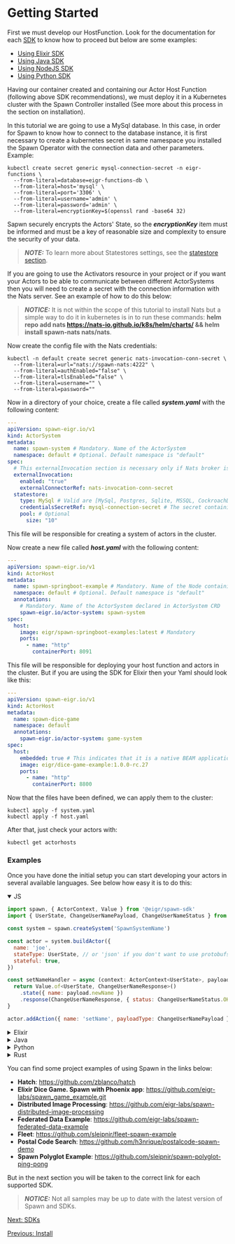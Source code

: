 # Getting Started

First we must develop our HostFunction. Look for the documentation for each [SDK](sdks.md) to know how to proceed but below are some examples:

- [Using Elixir SDK](./spawn_sdk/spawn_sdk#installation)
- [Using Java SDK](https://github.com/eigr/spawn-java-std-sdk#getting-started)
- [Using NodeJS SDK](https://github.com/eigr/spawn-node-sdk#installation)
- [Using Python SDK](https://github.com/eigr/spawn-python-sdk#getting-started)

Having our container created and containing our Actor Host Function (following above SDK recommendations), we must deploy
it in a Kubernetes cluster with the Spawn Controller installed (See more about this
process in the section on installation).

In this tutorial we are going to use a MySql database. In this case, in order for Spawn to know how to connect to the database instance, it is first necessary to create a kubernetes secret in same namespace you installed the Spawn Operator with the connection data and other parameters. Example:

```shell
kubectl create secret generic mysql-connection-secret -n eigr-functions \
  --from-literal=database=eigr-functions-db \
  --from-literal=host='mysql' \
  --from-literal=port='3306' \
  --from-literal=username='admin' \
  --from-literal=password='admin' \
  --from-literal=encryptionKey=$(openssl rand -base64 32)
```

Sapwn securely encrypts the Actors' State, so the **_encryptionKey_** item must be informed and must be a key of reasonable size and complexity to ensure the security of your data.

> **_NOTE:_** To learn more about Statestores settings, see the [statestore section](statestores.md).

If you are going to use the Activators resource in your project or if you want your Actors to be able to communicate between different ActorSystems then you will need to create a secret with the connection information with the Nats server. See an example of how to do this below:

> **_NOTICE:_** It is not within the scope of this tutorial to install Nats but a simple way to do it in kubernetes is in to run these commands: **helm repo add nats https://nats-io.github.io/k8s/helm/charts/ && helm install spawn-nats nats/nats**.

Now create the config file with the Nats credentials:

```
kubectl -n default create secret generic nats-invocation-conn-secret \
  --from-literal=url="nats://spawn-nats:4222" \
  --from-literal=authEnabled="false" \
  --from-literal=tlsEnabled="false" \
  --from-literal=username="" \
  --from-literal=password=""
```

Now in a directory of your choice, create a file called **_system.yaml_** with the following content:

```yaml
---
apiVersion: spawn-eigr.io/v1
kind: ActorSystem
metadata:
  name: spawn-system # Mandatory. Name of the ActorSystem
  namespace: default # Optional. Default namespace is "default"
spec:
  # This externalInvocation section is necessary only if Nats broker is used in your project.
  externalInvocation:
    enabled: "true"
    externalConnectorRef: nats-invocation-conn-secret
  statestore:
    type: MySql # Valid are [MySql, Postgres, Sqlite, MSSQL, CockroachDB]
    credentialsSecretRef: mysql-connection-secret # The secret containing connection params created in the previous step.
    pool: # Optional
      size: "10"
```

This file will be responsible for creating a system of actors in the cluster.

Now create a new file called **_host.yaml_** with the following content:

```yaml
---
apiVersion: spawn-eigr.io/v1
kind: ActorHost
metadata:
  name: spawn-springboot-example # Mandatory. Name of the Node containing Actor Host Functions
  namespace: default # Optional. Default namespace is "default"
  annotations:
    # Mandatory. Name of the ActorSystem declared in ActorSystem CRD
    spawn-eigr.io/actor-system: spawn-system
spec:
  host:
    image: eigr/spawn-springboot-examples:latest # Mandatory
    ports:
      - name: "http"
        containerPort: 8091
```

This file will be responsible for deploying your host function and actors in the cluster.
But if you are using the SDK for Elixir then your Yaml should look like this:

```yaml
---
apiVersion: spawn-eigr.io/v1
kind: ActorHost
metadata:
  name: spawn-dice-game
  namespace: default
  annotations:
    spawn-eigr.io/actor-system: game-system
spec:
  host:
    embedded: true # This indicates that it is a native BEAM application and therefore does not need a sidecar proxy attached.
    image: eigr/dice-game-example:1.0.0-rc.27
    ports:
      - name: "http"
        containerPort: 8800
```

Now that the files have been defined, we can apply them to the cluster:

```shell
kubectl apply -f system.yaml
kubectl apply -f host.yaml
```

After that, just check your actors with:

```shell
kubectl get actorhosts
```

### Examples

Once you have done the initial setup you can start developing your actors in several available languages. See below how easy it is to do this:

<details open>
  <summary>JS</summary>

  ```js
  import spawn, { ActorContext, Value } from '@eigr/spawn-sdk'
  import { UserState, ChangeUserNamePayload, ChangeUserNameStatus } from 'src/protos/examples/user_example'

  const system = spawn.createSystem('SpawnSystemName')

  const actor = system.buildActor({
    name: 'joe',
    stateType: UserState, // or 'json' if you don't want to use protobufs
    stateful: true,
  })

  const setNameHandler = async (context: ActorContext<UserState>, payload: ChangeUserNamePayload) => {
    return Value.of<UserState, ChangeUserNameResponse>()
      .state({ name: payload.newName })
      .response(ChangeUserNameResponse, { status: ChangeUserNameStatus.OK })
  }

  actor.addAction({ name: 'setName', payloadType: ChangeUserNamePayload }, setNameHandler)
  ```
</details>

<details>
  <summary>Elixir</summary>
  
  ```elixir
  defmodule SpawnSdkExample.Actors.MyActor do
    use SpawnSdk.Actor,
      name: "joe",
      kind: :named,
      stateful: true, 
      state_type: Io.Eigr.Spawn.Example.MyState, # or :json if you don't care about protobuf types
    
    require Logger
    alias Io.Eigr.Spawn.Example.{MyState, MyBusinessMessage}

    defact sum(%MyBusinessMessage{value: value} = data, %Context{state: state} = ctx) do
      Logger.info("Received Request: #{inspect(data)}. Context: #{inspect(ctx)}")
      new_value = if is_nil(state), do: value, else: (state.value || 0) + value

      Value.of(%MyBusinessMessage{value: new_value}, %MyState{value: new_value})
    end
  end
  ```
</details>

<details>
  <summary>Java</summary>
  
  ```java
  package io.eigr.spawn.java.demo;

  import io.eigr.spawn.api.actors.Value;
  import io.eigr.spawn.api.actors.ActorContext;
  import io.eigr.spawn.api.actors.annotations.Action;
  import io.eigr.spawn.api.actors.annotations.stateful.StatefulNamedActor;
  import io.eigr.spawn.java.demo.domain.Domain;
  import org.slf4j.Logger;
  import org.slf4j.LoggerFactory;

  @StatefulNamedActor(name = "joe", stateType = Domain.JoeState.class)
  public class Joe {
    private static final Logger log = LoggerFactory.getLogger(Joe.class);

    @Action
    public Value setLanguage(Domain.Request msg, ActorContext<Domain.JoeState> context) {
        log.info("Received invocation. Message: {}. Context: {}", msg, context);
        if (context.getState().isPresent()) {
          log.info("State is present and value is {}", context.getState().get());
        }

        return Value.at()
                .response(Domain.Reply.newBuilder()
                        .setResponse("Hello From Java")
                        .build())
                .state(updateState("erlang"))
                .reply();
    }

    private Domain.JoeState updateState(String language) {
        return Domain.JoeState.newBuilder()
                .addLanguages(language)
                .build();
    }
  }
  ```
</details>

<details>
  <summary>Python</summary>
  
  ```python
  from domain.domain_pb2 import JoeState, Request
  from spawn.eigr.functions.actors.api.actor import Actor
  from spawn.eigr.functions.actors.api.settings import ActorSettings
  from spawn.eigr.functions.actors.api.context import Context
  from spawn.eigr.functions.actors.api.value import Value

  actor = Actor(settings=ActorSettings(
      name="joe", stateful=True, channel="test"))


  @actor.action("setLanguage")
  def set_language(request: Request, ctx: Context) -> Value:
      new_state = None

      if not ctx.state:
          new_state = JoeState()
          new_state.languages.append("python")
      else:
          new_state = ctx.state

      return Value().state(new_state).noreply()
  ```
</details>

<details>
  <summary>Rust</summary>
  
  ```rust
  use spawn_examples::domain::domain::{Reply, Request, State};
  use spawn_rs::{value::Value, Context, Message};

  use log::info;

  pub fn set_language(msg: Message, ctx: Context) -> Value {
      info!("Actor msg: {:?}", msg);
      return match msg.body::<Request>() {
          Ok(request) => {
              let lang = request.language;
              info!("Setlanguage To: {:?}", lang);
              let mut reply = Reply::default();
              reply.response = lang;

              match &ctx.state::<State>() {
                  Some(state) => Value::new()
                      .state::<State>(&state.as_ref().unwrap(), "domain.State".to_string())
                      .response(&reply, "domain.Reply".to_string())
                      .to_owned(),
                  _ => Value::new()
                      .state::<State>(&State::default(), "domain.State".to_string())
                      .response(&reply, "domain.Reply".to_string())
                      .to_owned(),
              }
          }
          Err(_e) => Value::new()
              .state::<State>(&State::default(), "domain.State".to_string())
              .to_owned(),
      };
  }
  ```
</details>

You can find some project examples of using Spawn in the links below:

- **Hatch**: https://github.com/zblanco/hatch
- **Elixir Dice Game. Spawn with Phoenix app**: https://github.com/eigr-labs/spawn_game_example.git
- **Distributed Image Processing**: https://github.com/eigr-labs/spawn-distributed-image-processing
- **Federated Data Example**: https://github.com/eigr-labs/spawn-federated-data-example
- **Fleet**: https://github.com/sleipnir/fleet-spawn-example
- **Postal Code Search**: https://github.com/h3nrique/postalcode-spawn-demo
- **Spawn Polyglot Example**: https://github.com/sleipnir/spawn-polyglot-ping-pong

But in the next section you will be taken to the correct link for each supported SDK.

> **_NOTICE:_** Not all samples may be up to date with the latest version of Spawn and SDKs.

[Next: SDKs](sdks.md)

[Previous: Install](install.md)